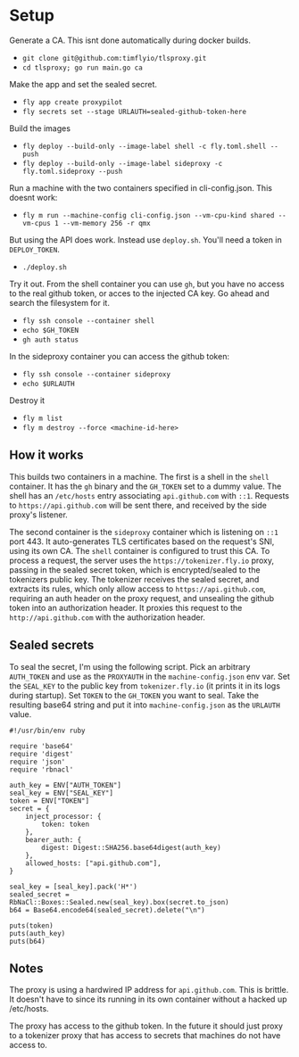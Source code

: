 
# Setup

Generate a CA. This isnt done automatically during docker builds.

* `git clone git@github.com:timflyio/tlsproxy.git`
* `cd tlsproxy; go run main.go ca`

Make the app and set the sealed secret.

* `fly app create proxypilot`
* `fly secrets set --stage URLAUTH=sealed-github-token-here`

Build the images

* `fly deploy --build-only --image-label shell -c fly.toml.shell --push`
* `fly deploy --build-only --image-label sideproxy -c fly.toml.sideproxy --push`

Run a machine with the two containers specified in cli-config.json.
This doesnt work:

* `fly m run --machine-config cli-config.json --vm-cpu-kind shared --vm-cpus 1 --vm-memory 256 -r qmx`

But using the API does work. Instead use `deploy.sh`. You'll need a token in `DEPLOY_TOKEN`.

* `./deploy.sh`

Try it out. From the shell container you can use `gh`, but you have no access to the real github token,
or acces to the injected CA key.  Go ahead and search the filesystem for it.

* `fly ssh console --container shell`
* `echo $GH_TOKEN`
* `gh auth status`

In the sideproxy container you can access the github token:

* `fly ssh console --container sideproxy`
* `echo $URLAUTH`


Destroy it

* `fly m list`
* `fly m destroy --force <machine-id-here>`

## How it works

This builds two containers in a machine. The first is a shell in the `shell` container. It has the `gh` binary
and the `GH_TOKEN` set to a dummy value.
The shell has an `/etc/hosts` entry associating `api.github.com` with `::1`. Requests to `https://api.github.com` will be
sent there, and received by the side proxy's listener.

The second container is the `sideproxy` container which is listening on `::1` port 443. It auto-generates
TLS certificates based on the request's SNI, using its own CA. The `shell` container is configured to trust
this CA.  To process a request, the server uses the `https://tokenizer.fly.io` proxy, passing in the
sealed secret token, which is encrypted/sealed to the tokenizers public key.
The tokenizer receives the sealed secret, and extracts its rules,
which only allow access to `https://api.github.com`, requiring an auth header on the proxy request, and
unsealing the github token into an authorization header. It proxies this request to the `http://api.github.com`
with the authorization header.

## Sealed secrets

To seal the secret, I'm using the following script. Pick an arbitrary `AUTH_TOKEN` and use as the `PROXYAUTH` in
the `machine-config.json` env var. Set the `SEAL_KEY` to the public key from `tokenizer.fly.io` (it prints it in
its logs during startup). Set `TOKEN` to the `GH_TOKEN` you want to seal.  Take the resulting base64 string
and put it into `machine-config.json` as the `URLAUTH` value.

```
#!/usr/bin/env ruby

require 'base64'
require 'digest'
require 'json'
require 'rbnacl'

auth_key = ENV["AUTH_TOKEN"]
seal_key = ENV["SEAL_KEY"]
token = ENV["TOKEN"]
secret = {
    inject_processor: {
        token: token
    },
    bearer_auth: {
        digest: Digest::SHA256.base64digest(auth_key)
    },
	allowed_hosts: ["api.github.com"],
}

seal_key = [seal_key].pack('H*')
sealed_secret = RbNaCl::Boxes::Sealed.new(seal_key).box(secret.to_json)
b64 = Base64.encode64(sealed_secret).delete("\n")

puts(token)
puts(auth_key)
puts(b64)
```


## Notes

The proxy is using a hardwired IP address for `api.github.com`. This is brittle.
It doesn't have to since its running in its own container without a hacked up /etc/hosts.

The proxy has access to the github token. In the future it should just proxy to a tokenizer proxy that has
access to secrets that machines do not have access to.
